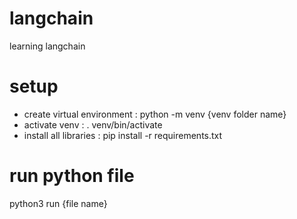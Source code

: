 # langchain
learning langchain

# setup
- create virtual environment : python -m venv {venv folder name}
- activate venv : . venv/bin/activate
- install all libraries : pip install -r requirements.txt

# run python file 
python3 run {file name}
